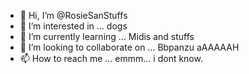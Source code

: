 - 👋 Hi, I’m @RosieSanStuffs
- 👀 I’m interested in ... dogs
- 🌱 I’m currently learning ... Midis and stuffs
- 💞️ I’m looking to collaborate on ... Bbpanzu aAAAAAH
- 📫 How to reach me ... emmm... i dont know.
